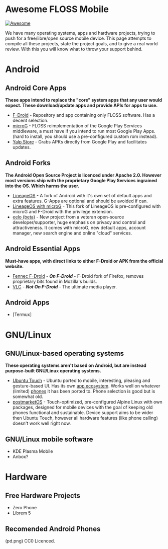 # Awesome FLOSS Mobile

[![Awesome](https://awesome.re/badge.svg)](https://awesome.re)

We have many operating systems, apps and hardware projects, trying to push for a free/libre/open source mobile device. This page attempts to compile all these projects, state the project goals, and to give a real world review. With this you will know what to throw your support behind.

# Android

## Android Core Apps

**These apps intend to replace the "core" system apps that any user would expect. These download/update apps and provide APIs for apps to use.**

* [F-Droid](https://f-droid.org/) - Repository and app containing only FLOSS software. Has a decent selection.
* [microG](https://microg.org/) - FLOSS reimplementation of the Google Play Services middleware, a must have if you intend to run most Google Play Apps. (hard to install, you should use a pre-configured custom rom instead).
* [Yalp Store](https://f-droid.org/en/packages/com.github.yeriomin.yalpstore/) - Grabs APKs directly from Google Play and facilitates updates.

## Android Forks

**The Android Open Source Project is licenced under Apache 2.0. However most versions ship with the proprietary Google Play Services ingrained into the OS. Which harms the user.**

* [LineageOS](https://lineageos.org/) - A fork of Android with it's own set of default apps and extra features. G-Apps are optional and should be avoided if can.
* [LineageOS with microG](https://lineage.microg.org/) - This fork of LineageOS is pre-configured with microG and F-Droid with the privilege extension.
* [eelo (beta)](https://e.foundation/) - New project from a veteran open-source developer/supporter, huge emphasis on privacy and control and attractiveness. It comes with microG, new default apps, account manager, new search engine and online "cloud" services.

## Android Essential Apps

**Must-have apps, with direct links to either F-Droid or APK from the official website.**

* [Fennec F-Droid](https://f-droid.org/packages/org.mozilla.fennec_fdroid/) - ***On F-Droid*** - F-Droid fork of Firefox, removes proprietary bits found in Mozilla's builds.
* [VLC](https://www.videolan.org/vlc/download-android.html) - ***Not On F-Droid*** - The ultimate media player.

## Android Apps

* [Termux]

# GNU/Linux

## GNU/Linux-based operating systems

**These operating systems aren't based on Android, but are instead purpose-built GNU/Linux operating systems.**

* [Ubuntu Touch](https://ubuntu-touch.io/) - Ubuntu ported to mobile, interesting, pleasing and gesture-based UI. Has its own [app ecosystem](https://open-store.io/). Works well on whatever (limited) [phones](https://ubports.com/devices/promoted-devices) it has been ported to. Phone selection is good but is somewhat old.
* [postmarketOS](https://postmarketos.org/) - Touch-optimized, pre-configured Alpine Linux with own packages, designed for mobile devices with the goal of keeping old phones functional and sustainable. Device support aims to be wider then Ubuntu Touch, however all hardware features (like phone calling) doesn't work well right now.

## GNU/Linux mobile software

* KDE Plasma Mobile
* Anbox?

# Hardware

## Free Hardware Projects

* Zero Phone
* Librem 5

## Recomended Android Phones

(pd.png) CC0 Licenced.